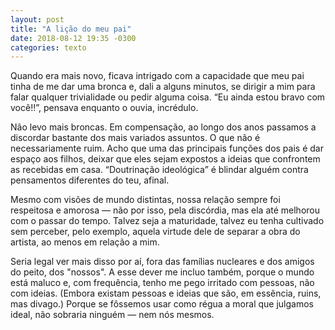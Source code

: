 ```yaml
---
layout: post
title: "A lição do meu pai"
date: 2018-08-12 19:35 -0300
categories: texto
---
```

Quando era mais novo, ficava intrigado com a capacidade que meu pai tinha de me dar uma bronca e, dali a alguns minutos, se dirigir a mim para falar qualquer trivialidade ou pedir alguma coisa. “Eu ainda estou bravo com você!!”, pensava enquanto o ouvia, incrédulo.

Não levo mais broncas. Em compensação, ao longo dos anos passamos a discordar bastante dos mais variados assuntos. O que não é necessariamente ruim. Acho que uma das principais funções dos pais é dar espaço aos filhos, deixar que eles sejam expostos a ideias que confrontem as recebidas em casa. “Doutrinação ideológica” é blindar alguém contra pensamentos diferentes do teu, afinal.

Mesmo com visões de mundo distintas, nossa relação sempre foi respeitosa e amorosa — não por isso, pela discórdia, mas ela até melhorou com o passar do tempo. Talvez seja a maturidade, talvez eu tenha cultivado sem perceber, pelo exemplo, aquela virtude dele de separar a obra do artista, ao menos em relação a mim.

Seria legal ver mais disso por aí, fora das famílias nucleares e dos amigos do peito, dos "nossos". A esse dever me incluo também, porque o mundo está maluco e, com frequência, tenho me pego irritado com pessoas, não com ideias. (Embora existam pessoas e ideias que são, em essência, ruins, mas divago.) Porque se fôssemos usar como régua a moral que julgamos ideal, não sobraria ninguém — nem nós mesmos.
